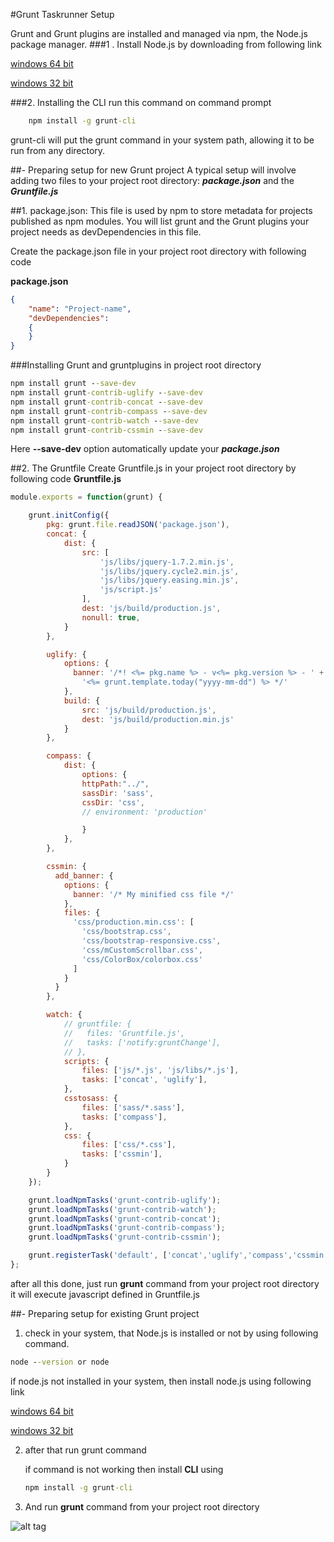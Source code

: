 
#Grunt Taskrunner Setup


Grunt and Grunt plugins are installed and managed via npm, the Node.js package manager.
###1 . Install Node.js by downloading from following link

[windows 64 bit](http://nodejs.org/dist/v0.10.26/x64/node-v0.10.26-x64.msi)

[windows 32 bit](http://nodejs.org/dist/v0.10.26/node-v0.10.26-x86.msi)

###2. Installing the CLI
run this command on command prompt
````cmd
    npm install -g grunt-cli
````

grunt-cli will put the grunt command in your system path, allowing it to be run from any directory.



##- Preparing setup for new Grunt project
A typical setup will involve adding two files to your project root directory: ***package.json***   and the ***Gruntfile.js***

##1. package.json:
This file is used by npm to store metadata for projects published as npm modules. You will list grunt and the Grunt plugins your project needs as devDependencies in this file.

Create the package.json file in your project root directory with following code

**package.json**
```json
{
    "name": "Project-name",
    "devDependencies":
    {
    }
}
```

###Installing Grunt and gruntplugins in project root directory
```cmd
npm install grunt --save-dev
npm install grunt-contrib-uglify --save-dev
npm install grunt-contrib-concat --save-dev
npm install grunt-contrib-compass --save-dev
npm install grunt-contrib-watch --save-dev
npm install grunt-contrib-cssmin --save-dev
```
Here **--save-dev** option  automatically update your  ***package.json***

##2. The Gruntfile
Create Gruntfile.js in your project root directory by following code
**Gruntfile.js**
```js
module.exports = function(grunt) {

    grunt.initConfig({
        pkg: grunt.file.readJSON('package.json'),
        concat: {   
            dist: {
                src: [
                    'js/libs/jquery-1.7.2.min.js',
                    'js/libs/jquery.cycle2.min.js',
                    'js/libs/jquery.easing.min.js',
                    'js/script.js'
                ],
                dest: 'js/build/production.js',
                nonull: true,
            }
        },

        uglify: {
            options: {
              banner: '/*! <%= pkg.name %> - v<%= pkg.version %> - ' +
                '<%= grunt.template.today("yyyy-mm-dd") %> */'
            },
            build: {
                src: 'js/build/production.js',
                dest: 'js/build/production.min.js'
            }
        },

        compass: {
            dist: {
                options: {
                httpPath:"../",
                sassDir: 'sass',
                cssDir: 'css',
                // environment: 'production'

                }
            },
        },

        cssmin: {
          add_banner: {
            options: {
              banner: '/* My minified css file */'
            },
            files: {
              'css/production.min.css': [
                'css/bootstrap.css',
                'css/bootstrap-responsive.css',
                'css/mCustomScrollbar.css',
                'css/ColorBox/colorbox.css'
              ]
            }
          }
        },

        watch: {
            // gruntfile: {
            //   files: 'Gruntfile.js',
            //   tasks: ['notify:gruntChange'],
            // },
            scripts: {
                files: ['js/*.js', 'js/libs/*.js'],
                tasks: ['concat', 'uglify'],
            },
            csstosass: {
                files: ['sass/*.sass'],
                tasks: ['compass'],
            },
            css: {
                files: ['css/*.css'],
                tasks: ['cssmin'],
            }
        }
    });

    grunt.loadNpmTasks('grunt-contrib-uglify');
    grunt.loadNpmTasks('grunt-contrib-watch');
    grunt.loadNpmTasks('grunt-contrib-concat');
    grunt.loadNpmTasks('grunt-contrib-compass');
    grunt.loadNpmTasks('grunt-contrib-cssmin');

    grunt.registerTask('default', ['concat','uglify','compass','cssmin','watch']);
};
```
after all this done, just run **grunt** command from your project root directory it will execute javascript defined in Gruntfile.js

##- Preparing setup for existing Grunt project

1. check in your system, that Node.js is installed or not by using following command.
```cmd
node --version or node
```
if node.js not installed in your system, then install node.js using following link

 [windows 64 bit](http://nodejs.org/dist/v0.10.26/x64/node-v0.10.26-x64.msi)

 [windows 32 bit](http://nodejs.org/dist/v0.10.26/node-v0.10.26-x86.msi)

2. after that run grunt command 

    if command is not working then install **CLI** using
    ```cmd
    npm install -g grunt-cli
    ```

3. And run **grunt** command from your project root directory 

![alt tag]("images/Untitled-1.jpg")